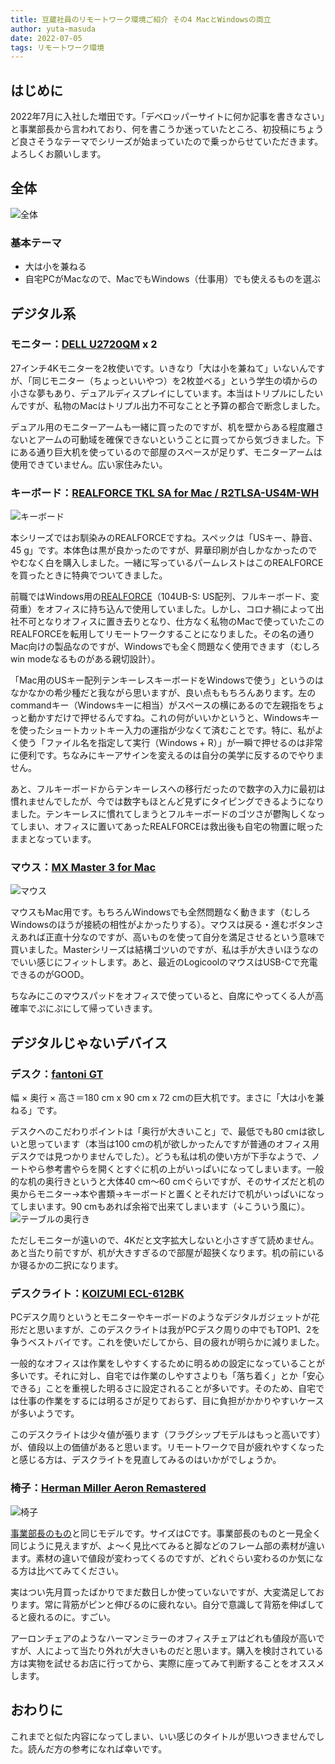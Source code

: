 ```yaml
---
title: 豆蔵社員のリモートワーク環境ご紹介 その4 MacとWindowsの両立
author: yuta-masuda
date: 2022-07-05
tags: リモートワーク環境
---
```


## はじめに

2022年7月に入社した増田です。「デベロッパーサイトに何か記事を書きなさい」と事業部長から言われており、何を書こうか迷っていたところ、初投稿にちょうど良さそうなテーマでシリーズが始まっていたので乗っからせていただきます。よろしくお願いします。

## 全体

![全体](/img/blogs/2022/0704_remote-env004-1.jpg)

### 基本テーマ

- 大は小を兼ねる
- 自宅PCがMacなので、MacでもWindows（仕事用）でも使えるものを選ぶ

## デジタル系

### モニター：[DELL U2720QM](https://www.dell.com/support/home/ja-jp/product-support/product/dell-u2720qm-monitor/overview) x 2

27インチ4Kモニターを2枚使いです。いきなり「大は小を兼ねて」いないんですが、「同じモニター（ちょっといいやつ）を2枚並べる」という学生の頃からの小さな夢もあり、デュアルディスプレイにしています。本当はトリプルにしたいんですが、私物のMacはトリプル出力不可なことと予算の都合で断念しました。

デュアル用のモニターアームも一緒に買ったのですが、机を壁からある程度離さないとアームの可動域を確保できないということに買ってから気づきました。下にある通り巨大机を使っているので部屋のスペースが足りず、モニターアームは使用できていません。広い家住みたい。

### キーボード：[REALFORCE TKL SA for Mac / R2TLSA-US4M-WH](https://www.realforce.co.jp/products/R2TLSA-US4M-WH/)

![キーボード](/img/blogs/2022/0704_remote-env004-2.jpg)

本シリーズではお馴染みのREALFORCEですね。スペックは「USキー、静音、45 g」です。本体色は黒が良かったのですが、昇華印刷が白しかなかったのでやむなく白を購入しました。一緒に写っているパームレストはこのREALFORCEを買ったときに特典でついてきました。

前職ではWindows用の[REALFORCE](https://www.realforce.co.jp/products/104UB-S_XF11T0/)（104UB-S: US配列、フルキーボード、変荷重）をオフィスに持ち込んで使用していました。しかし、コロナ禍によって出社不可となりオフィスに置き去りとなり、仕方なく私物のMacで使っていたこのREALFORCEを転用してリモートワークすることになりました。その名の通りMac向けの製品なのですが、Windowsでも全く問題なく使用できます（むしろwin modeなるものがある親切設計）。

「Mac用のUSキー配列テンキーレスキーボードをWindowsで使う」というのはなかなかの希少種だと我ながら思いますが、良い点ももちろんあります。左のcommandキー（Windowsキーに相当）がスペースの横にあるので左親指をちょっと動かすだけで押せるんですね。これの何がいいかというと、Windowsキーを使ったショートカットキー入力の運指が少なくて済むことです。特に、私がよく使う「ファイル名を指定して実行（Windows + R）」が一瞬で押せるのは非常に便利です。ちなみにキーアサインを変えるのは自分の美学に反するのでやりません。

あと、フルキーボードからテンキーレスへの移行だったので数字の入力に最初は慣れませんでしたが、今では数字もほとんど見ずにタイピングできるようになりました。テンキーレスに慣れてしまうとフルキーボードのゴツさが鬱陶しくなってしまい、オフィスに置いてあったREALFORCEは救出後も自宅の物置に眠ったままとなっています。

### マウス：[MX Master 3 for Mac](https://www.logicool.co.jp/ja-jp/products/mice/mx-master-3-mac-wireless-mouse.910-005709.html)

![マウス](/img/blogs/2022/0704_remote-env004-3.jpg)

マウスもMac用です。もちろんWindowsでも全然問題なく動きます（むしろWindowsのほうが接続の相性がよかったりする）。マウスは戻る・進むボタンさえあれば正直十分なのですが、高いものを使って自分を満足させるという意味で買いました。Masterシリーズは結構ゴツいのですが、私は手が大きいほうなのでいい感じにフィットします。あと、最近のLogicoolのマウスはUSB-Cで充電できるのがGOOD。

ちなみにこのマウスパッドをオフィスで使っていると、自席にやってくる人が高確率でぷにぷにして帰っていきます。

## デジタルじゃないデバイス

### デスク：[fantoni GT](https://garage.plus.co.jp/products/list.php?category_id=78)

幅 × 奥行 × 高さ＝180 cm x 90 cm x 72 cmの巨大机です。まさに「大は小を兼ねる」です。

デスクへのこだわりポイントは「奥行が大きいこと」で、最低でも80 cmは欲しいと思っています（本当は100 cmの机が欲しかったんですが普通のオフィス用デスクでは見つかりませんでした）。どうも私は机の使い方が下手なようで、ノートやら参考書やらを開くとすぐに机の上がいっぱいになってしまいます。一般的な机の奥行きというと大体40 cm～60 cmぐらいですが、そのサイズだと机の奥からモニター→本や書類→キーボードと置くとそれだけで机がいっぱいになってしまいます。90 cmもあれば余裕で出来てしまいます（↓こういう風に）。![テーブルの奥行き](/img/blogs/2022/0704_remote-env004-4.jpg)

ただしモニターが遠いので、4Kだと文字拡大しないと小さすぎて読めません。あと当たり前ですが、机が大きすぎるので部屋が超狭くなります。机の前にいるか寝るかの二択になります。

### デスクライト：[KOIZUMI ECL-612BK](https://kagu.koizumi.co.jp/product/detail/121/)

PCデスク周りというとモニターやキーボードのようなデジタルガジェットが花形だと思いますが、このデスクライトは我がPCデスク周りの中でもTOP1、2を争うベストバイです。これを使いだしてから、目の疲れが明らかに減りました。

一般的なオフィスは作業をしやすくするために明るめの設定になっていることが多いです。それに対し、自宅では作業のしやすさよりも「落ち着く」とか「安心できる」ことを重視した明るさに設定されることが多いです。そのため、自宅では仕事の作業をするには明るさが足りておらず、目に負担がかかりやすいケースが多いようです。

このデスクライトは少々値が張ります（フラグシップモデルはもっと高いです）が、値段以上の価値があると思います。リモートワークで目が疲れやすくなったと感じる方は、デスクライトを見直してみるのはいかがでしょうか。

### 椅子：[Herman Miller Aeron Remastered](https://store.hermanmiller.co.jp/c/chairs/office_chairs/AER1/AER1C33DWALPG1G1G1DC1BK23103)

![椅子](/img/blogs/2022/0704_remote-env004-5.jpg)

[事業部長のもの](https://developer.mamezou-tech.com/blogs/2022/06/30/remote-env001/)と同じモデルです。サイズはCです。事業部長のものと一見全く同じように見えますが、よ～く見比べてみると脚などのフレーム部の素材が違います。素材の違いで値段が変わってくるのですが、どれぐらい変わるのか気になる方は比べてみてください。

実はつい先月買ったばかりでまだ数日しか使っていないですが、大変満足しております。常に背筋がピンと伸びるのに疲れない。自分で意識して背筋を伸ばしてると疲れるのに。すごい。

アーロンチェアのようなハーマンミラーのオフィスチェアはどれも値段が高いですが、人によって当たり外れが大きいものだと思います。購入を検討されている方は実物を試せるお店に行ってから、実際に座ってみて判断することをオススメします。

## おわりに

これまでと似た内容になってしまい、いい感じのタイトルが思いつきませんでした。読んだ方の参考になれば幸いです。
